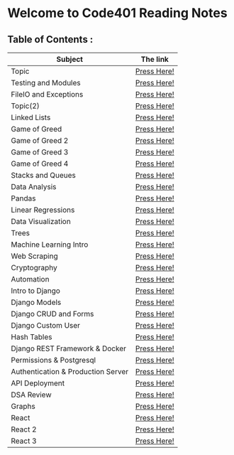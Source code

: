 # Welcome to Code401 Reading Notes

## Table of Contents :

| Subject | The link |
| --- | --- |
| Topic | [Press Here!](https://ahmedzatar.github.io/reading-notes/401/topic) |
| Testing and Modules | [Press Here!](https://ahmedzatar.github.io/reading-notes/401/Testing-and-Modules) |
| FileIO and Exceptions | [Press Here!](https://ahmedzatar.github.io/reading-notes/401/FileIO-and-Exceptions) |
| Topic(2) | [Press Here!](https://ahmedzatar.github.io/reading-notes/401/topic2) |
| Linked Lists | [Press Here!](https://ahmedzatar.github.io/reading-notes/401/Linked-Lists) |
| Game of Greed | [Press Here!](https://ahmedzatar.github.io/reading-notes/401/Game-of-Greed) |
| Game of Greed 2 | [Press Here!](https://ahmedzatar.github.io/reading-notes/401/Game-of-Greed2) |
| Game of Greed 3 | [Press Here!](https://ahmedzatar.github.io/reading-notes/401/Game-of-Greed3) |
| Game of Greed 4 | [Press Here!](https://ahmedzatar.github.io/reading-notes/401/Game-of-Greed4) |
| Stacks and Queues | [Press Here!](https://ahmedzatar.github.io/reading-notes/401/Stacks-and-Queues) |
| Data Analysis | [Press Here!](https://ahmedzatar.github.io/reading-notes/401/Data-Analysis) |
| Pandas | [Press Here!](https://ahmedzatar.github.io/reading-notes/401/Pandas) |
| Linear Regressions | [Press Here!](https://ahmedzatar.github.io/reading-notes/401/Linear-Regressions) |
| Data Visualization | [Press Here!](https://ahmedzatar.github.io/reading-notes/401/Data-Visualization) |
| Trees | [Press Here!](https://ahmedzatar.github.io/reading-notes/401/Trees) |
| Machine Learning Intro | [Press Here!](https://ahmedzatar.github.io/reading-notes/401/Machine-Learning-Intro) |
| Web Scraping | [Press Here!](https://ahmedzatar.github.io/reading-notes/401/Web-Scraping) |
| Cryptography | [Press Here!](https://ahmedzatar.github.io/reading-notes/401/Cryptography) |
| Automation | [Press Here!](https://ahmedzatar.github.io/reading-notes/401/Automation) |
| Intro to Django | [Press Here!](https://ahmedzatar.github.io/reading-notes/401/Intro_to_Django) |
| Django Models | [Press Here!](https://ahmedzatar.github.io/reading-notes/401/Django_Models) |
| Django CRUD and Forms | [Press Here!](https://ahmedzatar.github.io/reading-notes/401/Django_CRUD_and_Forms) |
| Django Custom User | [Press Here!](https://ahmedzatar.github.io/reading-notes/401/Django_Custom_User) |
| Hash Tables | [Press Here!](https://ahmedzatar.github.io/reading-notes/401/Hash_Tables) |
| Django REST Framework & Docker | [Press Here!](https://ahmedzatar.github.io/reading-notes/401/Django_REST_Framework_And_Docker) |
| Permissions & Postgresql | [Press Here!](https://ahmedzatar.github.io/reading-notes/401/Permissions_and_Postgresql) |
| Authentication & Production Server | [Press Here!](https://ahmedzatar.github.io/reading-notes/401/Authentication_and_Production_Server) |
| API Deployment | [Press Here!](https://ahmedzatar.github.io/reading-notes/401/API_Deployment) |
| DSA Review | [Press Here!](https://ahmedzatar.github.io/reading-notes/401/DSA_Review) |
| Graphs | [Press Here!](https://ahmedzatar.github.io/reading-notes/401/Graphs) |
| React | [Press Here!](https://ahmedzatar.github.io/reading-notes/401/React) |
| React 2 | [Press Here!](https://ahmedzatar.github.io/reading-notes/401/React2) |
| React 3 | [Press Here!](https://ahmedzatar.github.io/reading-notes/401/React3) |










































